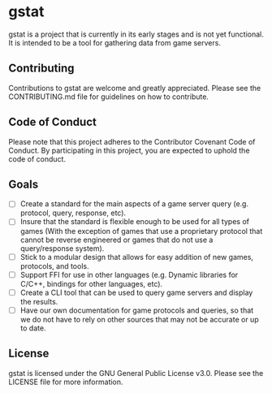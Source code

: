 # gstat

gstat is a project that is currently in its early stages and is not yet functional. It is intended to be a tool for gathering data from game servers.

## Contributing

Contributions to gstat are welcome and greatly appreciated. Please see the CONTRIBUTING.md file for guidelines on how to contribute.

## Code of Conduct

Please note that this project adheres to the Contributor Covenant Code of Conduct. By participating in this project, you are expected to uphold the code of conduct.

## Goals

- [ ] Create a standard for the main aspects of a game server query (e.g. protocol, query, response, etc).
- [ ] Insure that the standard is flexible enough to be used for all types of games (With the exception of games that use a proprietary protocol that cannot be reverse engineered or games that do not use a query/response system).
- [ ] Stick to a modular design that allows for easy addition of new games, protocols, and tools.
- [ ] Support FFI for use in other languages (e.g. Dynamic libraries for C/C++, bindings for other languages, etc).
- [ ] Create a CLI tool that can be used to query game servers and display the results.
- [ ] Have our own documentation for game protocols and queries, so that we do not have to rely on other sources that may not be accurate or up to date.

## License

gstat is licensed under the GNU General Public License v3.0. Please see the LICENSE file for more information.
